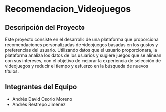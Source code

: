 # Recomendacion_Videojuegos

## Descripción del Proyecto
Este proyecto consiste en el desarrollo de una plataforma que proporciona recomendaciones personalizadas de videojuegos basadas en los gustos y preferencias del usuario. Utilizando datos que el usuario proporcionara, la plataforma analiza los datos de los usuarios y sugiere juegos que se alinean con sus intereses, con el objetivo de mejorar la experiencia de selección de videojuegos y reducir el tiempo y esfuerzo en la búsqueda de nuevos títulos.

## Integrantes del Equipo
- Andrés David Osorio Moreno
- Andrés Restrepo Jiménez
